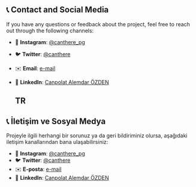 ## 📞 Contact and Social Media

If you have any questions or feedback about the project, feel free to reach out through the following channels:

- 📸 **Instagram**: [@canthere_pg](https://www.instagram.com/canthere_pg/)  
- 🐦 **Twitter**: [@canthere](https://twitter.com/canthere35)  
- ✉️ **Email**: [e-mail](mailto:canpolatalemdarozden@gmail.com)  
- 💼 **LinkedIn**: [Canpolat Alemdar ÖZDEN](https://www.linkedin.com/in/canpolato/)  

  ## TR
## 📞 İletişim ve Sosyal Medya

Projeyle ilgili herhangi bir sorunuz ya da geri bildiriminiz olursa, aşağıdaki iletişim kanallarından bana ulaşabilirsiniz:

- 📸 **Instagram**: [@canthere_pg](https://www.instagram.com/canthere_pg/)  
- 🐦 **Twitter**: [@canthere](https://twitter.com/canthere35)  
- ✉️ **E-posta**: [e-mail](mailto:canpolatalemdarozden@gmail.com)  
- 💼 **LinkedIn**: [Canpolat Alemdar ÖZDEN ](https://www.linkedin.com/in/canpolato/)  

